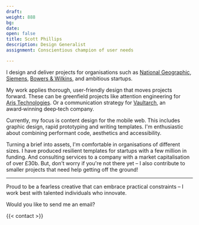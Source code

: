 ```yaml
---
draft:
weight: 888
bg:
date:
open: false
title: Scott Phillips
description: Design Generalist
assignment: Conscientious champion of user needs

---
```


I design and deliver projects for organisations such as [National Geographic](https://inspiredlabs.co.uk/j/), [Siemens](https://vimeo.com/124142652), [Bowers & Wilkins](https://vimeo.com/124144694), and ambitious&nbsp;startups.

My work applies thorough, user-friendly design that moves projects forward. These can be greenfield projects like attention engineering for [Aris&nbsp;Technologies](https://www.linkedin.com/company/aris-technologies-ltd.). Or a communication strategy for [Vaultarch](https://vaultarch.com/), an award‑winning deep‑tech&nbsp;company.

Currently, my focus is content design for the mobile web. This includes graphic design, rapid prototyping and writing&nbsp;templates. I'm enthusiastic about combining performant code, aesthetics and&nbsp;accessibility.

Turning a brief into assets, I'm comfortable in organisations of different sizes. I have produced resilient templates for startups with a few million in funding. And consulting services to a company with a market capitalisation of over £30b.
But, don't worry if you're not there yet – I also contribute to smaller projects that need help getting off the&nbsp;ground!

<hr>

Proud to be a fearless creative that can embrace practical&nbsp;constraints – I work best with talented individuals who&nbsp;innovate.

Would you like to send me an email?

{{< contact >}}

<!--

2019-02-02

I’m Scott Phillips, Design Generalist from the United Kingdom. For the past few years, I have mainly designed for the mobile web. The rest of the time, I’ve worked on content for companies like Siemens and Bowers & Wilkins.

In my work, I apply thorough, user-friendly solutions to move my client’s businesses forward. These can be greenfield projects that require attention engineering, such as Aris Technologies. Or deeptech projects, such as the award winning Vaultarch.

My services include coding for the web and defining key user experience touch points. These include offline assets, graphics and prototype design. Product design and delivery within a well-resourced team is also of interest.

Previous experience includes template architecture for a gaming platform with millions in funding, and providing communication advice to a company with a market capitalisation of over £30bn.

Don’t worry if you’re not there yet – I’m happy to work with startups that need help getting off the ground!

Maybe this experience isn’t what your organisation is looking for – and that’s ok.

Generally, I’m a good fit for agencies that need technical skills, aiming to get ahead of the market. If this is of interest, I’d like to hear from you.

[email](alan.scott.phillips@pm.me?subject=I%20have%20seen%20your%20website).

-->
